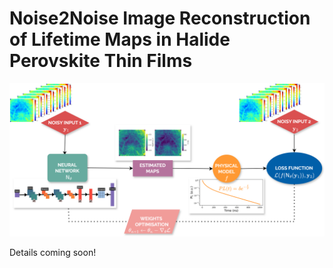 # Noise2Noise Image Reconstruction of Lifetime Maps in Halide Perovskite Thin Films

![image info](N2N.png)

Details coming soon!
